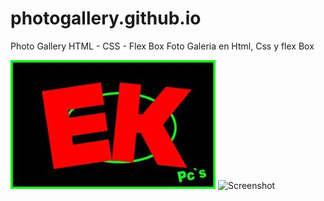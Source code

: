 # photogallery.github.io
Photo Gallery HTML - CSS - Flex Box
Foto Galeria en Html, Css y flex Box

![Screenshot](./img/9.jpg)
![Screenshot](./img/19.jpg)
